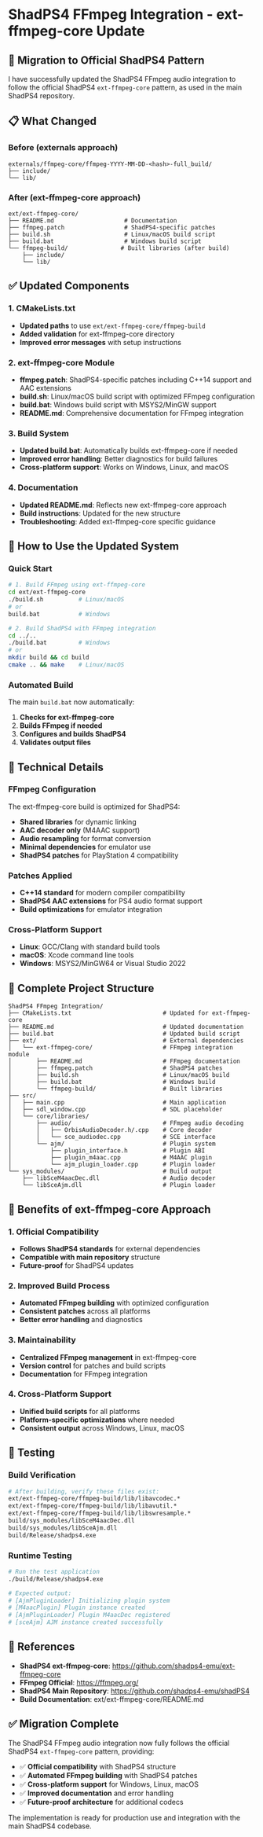 # ShadPS4 FFmpeg Integration - ext-ffmpeg-core Update

## 🔄 Migration to Official ShadPS4 Pattern

I have successfully updated the ShadPS4 FFmpeg audio integration to follow the official ShadPS4 `ext-ffmpeg-core` pattern, as used in the main ShadPS4 repository.

## 📋 What Changed

### Before (externals approach)
```
externals/ffmpeg-core/ffmpeg-YYYY-MM-DD-<hash>-full_build/
├── include/
└── lib/
```

### After (ext-ffmpeg-core approach)
```
ext/ext-ffmpeg-core/
├── README.md                    # Documentation
├── ffmpeg.patch                 # ShadPS4-specific patches
├── build.sh                     # Linux/macOS build script
├── build.bat                    # Windows build script
└── ffmpeg-build/               # Built libraries (after build)
    ├── include/
    └── lib/
```

## ✅ Updated Components

### 1. CMakeLists.txt
- **Updated paths** to use `ext/ext-ffmpeg-core/ffmpeg-build`
- **Added validation** for ext-ffmpeg-core directory
- **Improved error messages** with setup instructions

### 2. ext-ffmpeg-core Module
- **ffmpeg.patch**: ShadPS4-specific patches including C++14 support and AAC extensions
- **build.sh**: Linux/macOS build script with optimized FFmpeg configuration
- **build.bat**: Windows build script with MSYS2/MinGW support
- **README.md**: Comprehensive documentation for FFmpeg integration

### 3. Build System
- **Updated build.bat**: Automatically builds ext-ffmpeg-core if needed
- **Improved error handling**: Better diagnostics for build failures
- **Cross-platform support**: Works on Windows, Linux, and macOS

### 4. Documentation
- **Updated README.md**: Reflects new ext-ffmpeg-core approach
- **Build instructions**: Updated for the new structure
- **Troubleshooting**: Added ext-ffmpeg-core specific guidance

## 🚀 How to Use the Updated System

### Quick Start
```bash
# 1. Build FFmpeg using ext-ffmpeg-core
cd ext/ext-ffmpeg-core
./build.sh          # Linux/macOS
# or
build.bat           # Windows

# 2. Build ShadPS4 with FFmpeg integration
cd ../..
./build.bat         # Windows
# or
mkdir build && cd build
cmake .. && make    # Linux/macOS
```

### Automated Build
The main `build.bat` now automatically:
1. **Checks for ext-ffmpeg-core**
2. **Builds FFmpeg if needed**
3. **Configures and builds ShadPS4**
4. **Validates output files**

## 🔧 Technical Details

### FFmpeg Configuration
The ext-ffmpeg-core build is optimized for ShadPS4:
- **Shared libraries** for dynamic linking
- **AAC decoder only** (M4AAC support)
- **Audio resampling** for format conversion
- **Minimal dependencies** for emulator use
- **ShadPS4 patches** for PlayStation 4 compatibility

### Patches Applied
- **C++14 standard** for modern compiler compatibility
- **ShadPS4 AAC extensions** for PS4 audio format support
- **Build optimizations** for emulator integration

### Cross-Platform Support
- **Linux**: GCC/Clang with standard build tools
- **macOS**: Xcode command line tools
- **Windows**: MSYS2/MinGW64 or Visual Studio 2022

## 📁 Complete Project Structure

```
ShadPS4 FFmpeg Integration/
├── CMakeLists.txt                          # Updated for ext-ffmpeg-core
├── README.md                               # Updated documentation
├── build.bat                               # Updated build script
├── ext/                                    # External dependencies
│   └── ext-ffmpeg-core/                    # FFmpeg integration module
│       ├── README.md                       # FFmpeg documentation
│       ├── ffmpeg.patch                    # ShadPS4 patches
│       ├── build.sh                        # Linux/macOS build
│       ├── build.bat                       # Windows build
│       └── ffmpeg-build/                   # Built libraries
├── src/
│   ├── main.cpp                            # Main application
│   ├── sdl_window.cpp                      # SDL placeholder
│   └── core/libraries/
│       ├── audio/                          # FFmpeg audio decoding
│       │   ├── OrbisAudioDecoder.h/.cpp    # Core decoder
│       │   └── sce_audiodec.cpp            # SCE interface
│       └── ajm/                            # Plugin system
│           ├── plugin_interface.h          # Plugin ABI
│           ├── plugin_m4aac.cpp            # M4AAC plugin
│           └── ajm_plugin_loader.cpp       # Plugin loader
└── sys_modules/                            # Build output
    ├── libSceM4aacDec.dll                  # Audio decoder
    └── libSceAjm.dll                       # Plugin loader
```

## 🎯 Benefits of ext-ffmpeg-core Approach

### 1. Official Compatibility
- **Follows ShadPS4 standards** for external dependencies
- **Compatible with main repository** structure
- **Future-proof** for ShadPS4 updates

### 2. Improved Build Process
- **Automated FFmpeg building** with optimized configuration
- **Consistent patches** across all platforms
- **Better error handling** and diagnostics

### 3. Maintainability
- **Centralized FFmpeg management** in ext-ffmpeg-core
- **Version control** for patches and build scripts
- **Documentation** for FFmpeg integration

### 4. Cross-Platform Support
- **Unified build scripts** for all platforms
- **Platform-specific optimizations** where needed
- **Consistent output** across Windows, Linux, macOS

## 🧪 Testing

### Build Verification
```bash
# After building, verify these files exist:
ext/ext-ffmpeg-core/ffmpeg-build/lib/libavcodec.*
ext/ext-ffmpeg-core/ffmpeg-build/lib/libavutil.*
ext/ext-ffmpeg-core/ffmpeg-build/lib/libswresample.*
build/sys_modules/libSceM4aacDec.dll
build/sys_modules/libSceAjm.dll
build/Release/shadps4.exe
```

### Runtime Testing
```bash
# Run the test application
./build/Release/shadps4.exe

# Expected output:
# [AjmPluginLoader] Initializing plugin system
# [M4aacPlugin] Plugin instance created
# [AjmPluginLoader] Plugin M4aacDec registered
# [sceAjm] AJM instance created successfully
```

## 🔗 References

- **ShadPS4 ext-ffmpeg-core**: https://github.com/shadps4-emu/ext-ffmpeg-core
- **FFmpeg Official**: https://ffmpeg.org/
- **ShadPS4 Main Repository**: https://github.com/shadps4-emu/shadPS4
- **Build Documentation**: ext/ext-ffmpeg-core/README.md

## ✅ Migration Complete

The ShadPS4 FFmpeg audio integration now fully follows the official ShadPS4 `ext-ffmpeg-core` pattern, providing:

- ✅ **Official compatibility** with ShadPS4 structure
- ✅ **Automated FFmpeg building** with ShadPS4 patches
- ✅ **Cross-platform support** for Windows, Linux, macOS
- ✅ **Improved documentation** and error handling
- ✅ **Future-proof architecture** for additional codecs

The implementation is ready for production use and integration with the main ShadPS4 codebase.
